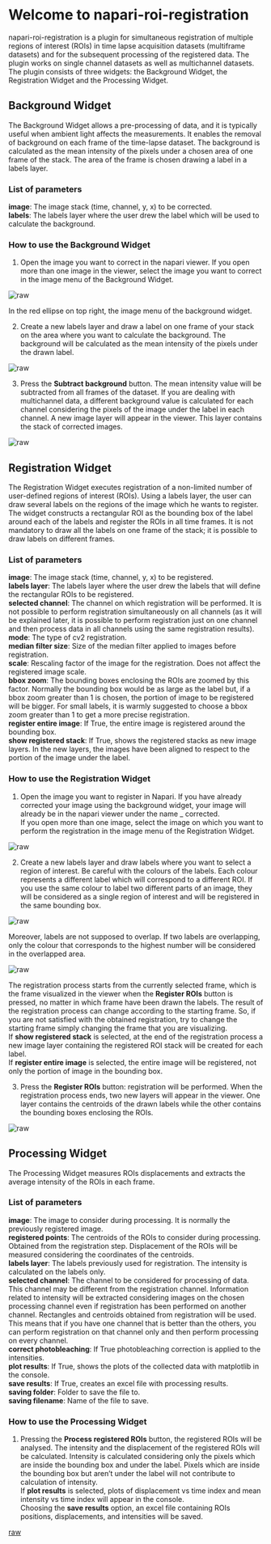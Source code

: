 # Welcome to napari-roi-registration

napari-roi-registration is a plugin for simultaneous registration of multiple regions of interest (ROIs) in time lapse acquisition datasets (multiframe datasets) and for the subsequent processing of the registered data. The plugin works on single channel datasets as well as multichannel datasets.
The plugin consists of three widgets: the Background Widget, the Registration Widget and the Processing Widget. 

## Background Widget

The Background Widget allows a pre-processing of data, and it is typically useful when ambient light affects the measurements. It enables the removal of background on each frame of the time-lapse dataset. The background is calculated as the mean intensity of the pixels under a chosen area of one frame of the stack. The area of the frame is chosen drawing a label in a labels layer. 

### List of parameters

**image**: The image stack (time, channel, y, x) to be corrected.  
**labels**: The labels layer where the user drew the label which will be used to calculate the background.

### How to use the Background Widget

1. Open the image you want to correct in the napari viewer. If you open more than one image in the viewer, select the image you want to correct in the image menu of the Background Widget. 

![raw](https://github.com/GiorgiaTortora/napari-roi-registration/blob/main/images/before_sub.png)
<figcaption>In the red ellipse on top right, the image menu of the background widget.</figcaption>
</figure>

2. Create a new labels layer and draw a label on one frame of your stack on the area where you want to calculate the background. The background will be calculated as the mean intensity of the pixels under the drawn label.

![raw](https://github.com/GiorgiaTortora/napari-roi-registration/blob/main/images/background.png)

3. Press the **Subtract background** button. The mean intensity value will be subtracted from all frames of the dataset. If you are dealing with multichannel data, a different background value is calculated for each channel considering the pixels of the image under the label in each channel. 
A new image layer will appear in the viewer. This layer contains the stack of corrected images.

![raw](https://github.com/GiorgiaTortora/napari-roi-registration/blob/main/images/after_sub.png)

## Registration Widget

The Registration Widget executes registration of a non-limited number of user-defined regions of interest (ROIs). Using a labels layer, the user can draw several labels on the regions of the image which he wants to register. The widget constructs a rectangular ROI as the bounding box of the label around each of the labels and register the ROIs in all time frames. It is not mandatory to draw all the labels on one frame of the stack; it is possible to draw labels on different frames. 

### List of parameters

**image**: The image stack (time, channel, y, x) to be registered.  
**labels layer**: The labels layer where the user drew the labels that will define the rectangular ROIs to be registered.  
**selected channel**: The channel on which registration will be performed. It is not possible to perform registration simultaneously on all channels (as it will be explained later, it is possible to perform registration just on one channel and then process data in all channels using the same registration results).  
**mode**: The type of cv2 registration.  
**median filter size**: Size of the median filter applied to images before registration.  
**scale**: Rescaling factor of the image for the registration. Does not affect the registered image scale.  
**bbox zoom**: The bounding boxes enclosing the ROIs are zoomed by this factor. Normally the bounding box would be as large as the label but, if a bbox zoom greater than 1 is chosen, the portion of image to be registered will be bigger. For small labels, it is warmly suggested to choose a bbox zoom greater than 1 to get a more precise registration.  
**register entire image**: If True, the entire image is registered around the bounding box.  
**show registered stack**: If True, shows the registered stacks as new image layers. In the new layers, the images have been aligned to respect to the portion of the image under the label.  

### How to use the Registration Widget

1. Open the image you want to register in Napari. If you have already corrected your image using the background widget, your image will already be in the napari viewer under the name <original name of the image>_ corrected.  
If you open more than one image, select the image on which you want to perform the registration in the image menu of the Registration Widget.

![raw](https://github.com/GiorgiaTortora/napari-roi-registration/blob/main/images/before_reg.png)

2. Create a new labels layer and draw labels where you want to select a region of interest. Be careful with the colours of the labels. Each colour represents a different label which will correspond to a different ROI. If you use the same colour to label two different parts of an image, they will be considered as a single region of interest and will be registered in the same bounding box.  

![raw](github.com/GiorgiaTortora/napari-roi-registration/blob/main/images/double_label.png)

Moreover, labels are not supposed to overlap. If two labels are overlapping, only the colour that corresponds to the highest number will be considered in the overlapped area.

![raw](https://github.com/GiorgiaTortora/napari-roi-registration/blob/main/images/labels_numbers.png)

The registration process starts from the currently selected frame, which is the frame visualized in the viewer when the **Register ROIs** button is pressed, no matter in which frame have been drawn the labels. The result of the registration process can change according to the starting frame. So, if you are not satisfied with the obtained registration, try to change the starting frame simply changing the frame that you are visualizing.  
If **show registered stack** is selected, at the end of the registration process a new image layer containing the registered ROI stack will be created for each label.  
If **register entire image** is selected, the entire image will be registered, not only the portion of image in the bounding box.

3. Press the **Register ROIs** button: registration will be performed. When the registration process ends, two new layers will appear in the viewer. One layer contains the centroids of the drawn labels while the other contains the bounding boxes enclosing the ROIs.

![raw](https://github.com/GiorgiaTortora/napari-roi-registration/blob/main/images/after_reg.png)

## Processing Widget

The Processing Widget measures ROIs displacements and extracts the average intensity of the ROIs in each frame.

### List of parameters

**image**: The image to consider during processing. It is normally the previously registered image.  
**registered points**: The centroids of the ROIs to consider during processing. Obtained from the registration step. Displacement of the ROIs will be measured considering the coordinates of the centroids.  
**labels layer**: The labels previously used for registration. The intensity is calculated on the labels only.  
**selected channel**: The channel to be considered for processing of data. This channel may be different from the registration channel. Information related to intensity will be extracted considering images on the chosen processing channel even if registration has been performed on another channel. Rectangles and centroids obtained from registration will be used. This means that if you have one channel that is better than the others, you can perform registration on that channel only and then perform processing on every channel.  
**correct photobleaching**: If True photobleaching correction is applied to the intensities.  
**plot results**: If True, shows the plots of the collected data with matplotlib in the console.  
**save results**: If True, creates an excel file with processing results.  
**saving folder**: Folder to save the file to.  
**saving filename**: Name of the file to save.  

### How to use the Processing Widget

1. Pressing the **Process registered ROIs** button, the registered ROIs will be analysed. The intensity and the displacement of the registered ROIs will be calculated. Intensity is calculated considering only the pixels which are inside the bounding box and under the label. Pixels which are inside the bounding box but aren’t under the label will not contribute to calculation of intensity.   
If **plot results** is selected, plots of displacement vs time index and mean intensity vs time index will appear in the console.  
Choosing the **save results** option, an excel file containing ROIs positions, displacements, and intensities will be saved. 

[raw](https://github.com/GiorgiaTortora/napari-roi-registration/blob/main/images/plots.png) 



